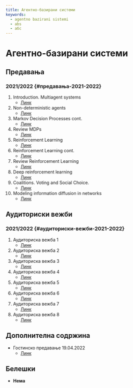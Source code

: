 ```yaml
---
title: Агентно-базирани системи
keywords:
  - agentno bazirani sistemi
  - abs
  - абс
---
```


# Агентно-базирани системи

## Предавања

### 2021/2022 {#предавања-2021-2022}

1. Introduction. Multiagent systems
   - [Линк](https://bbb-lb.finki.ukim.mk/playback/presentation/2.3/1ae74e94aceff7481e401e6f070a286ea08cb8ba-1645115949400)
2. Non-deterministic agents
   - [Линк](https://bbb-lb.finki.ukim.mk/playback/presentation/2.3/d45c1624f292a99ccd0dd505ec4ae379ffe5c7ba-1645537858960)
3. Markov Decision Processes cont.
   - [Линк](https://bbb-lb.finki.ukim.mk/playback/presentation/2.3/a04200b214a27b0c1fa74ba1a66f360b8ea75f08-1646142212738)
4. Review MDPs
   - [Линк](https://bbb-lb.finki.ukim.mk/playback/presentation/2.3/37c8c3af1cf296c60d82885f4bc0d787d1c1133b-1646747342105)
5. Reinforcement Learning
   - [Линк](https://bbb-lb.finki.ukim.mk/playback/presentation/2.3/afcfdb393571913d35b58a48b7e1b0fb761b9bce-1647352242007)
6. Reinforcement Learning cont.
   - [Линк](https://bbb-lb.finki.ukim.mk/playback/presentation/2.3/dc23b8379668157276046237406089f37a15ff0b-1647956971433)
7. Review Reinforcement Learning
   - [Линк](https://bbb-lb.finki.ukim.mk/playback/presentation/2.3/0c2e849ed758c1ac64e38865311c87856c7e875c-1648557614853)
8. Deep reinforcement learning
   - [Линк](https://bbb-lb.finki.ukim.mk/playback/presentation/2.3/5a08b46001fb2277e4b5f77dd33658954045426d-1649768108433)
9. Coalitions. Voting and Social Choice.
   - [Линк](https://bbb-lb.finki.ukim.mk/playback/presentation/2.3/6873d004eaffebff551b4557cdcdcdde4bc9c9e4-1650977029265)
10. Modeling information diffusion in networks
    - [Линк](https://bbb-lb.finki.ukim.mk/playback/presentation/2.3/2d821c041b3cc318c457ffc5dbab7d3a78608aff-1651582216411)

## Аудиториски вежби

### 2021/2022 {#аудиториски-вежби-2021-2022}

1. Аудиториска вежба 1
   - [Линк](https://bbb-lb.finki.ukim.mk/playback/presentation/2.3/2a4cf52b96a03cc3bca5728baaea1635d08ec22a-1645713834590)
2. Аудиториска вежба 2
   - [Линк](https://bbb-lb.finki.ukim.mk/playback/presentation/2.3/c8c695591f69a731671c097ab1d4505c3b1372f8-1646318574584)
3. Аудиториска вежба 3
   - [Линк](https://bbb-lb.finki.ukim.mk/playback/presentation/2.3/dde5a5a843785fbe1a91e390e500243263ad5b1a-1647528843473)
4. Аудиториска вежба 4
   - [Линк](https://bbb-lb.finki.ukim.mk/playback/presentation/2.3/24f304d61dc4d71473e52609c49f1058697b39c1-1648133142847)
5. Аудиториска вежба 5
   - [Линк](https://bbb-lb.finki.ukim.mk/playback/presentation/2.3/529cd67fd2ad5e432ea49d10925f16fe9cb36069-1649946037681)
6. Аудиториска вежба 6
   - [Линк](https://bbb-lb.finki.ukim.mk/playback/presentation/2.3/55d35ac5d28cc89273f6518618eb5a67623895d1-1621245137255?meetingId=55d35ac5d28cc89273f6518618eb5a67623895d1-1621245137255)
7. Аудиториска вежба 7
   - [Линк](https://bbb-lb.finki.ukim.mk/playback/presentation/2.3/2ed5931af9be07df05b6c5703d96af295a982f50-1651153811843)
8. Аудиториска вежба 8
   - [Линк](https://bbb-lb.finki.ukim.mk/playback/presentation/2.3/ca66356c722ccf55346d22d6be3101aa9f5737d0-1652363239659)

## Дополнителна содржина

- Гостинско предавање 19.04.2022
  - [Линк](https://bbb-lb.finki.ukim.mk/playback/presentation/2.3/bac36e5f3d0b66b683a6f37984e424dd4631c133-1650372448144)

## Белешки

- **Нема**
